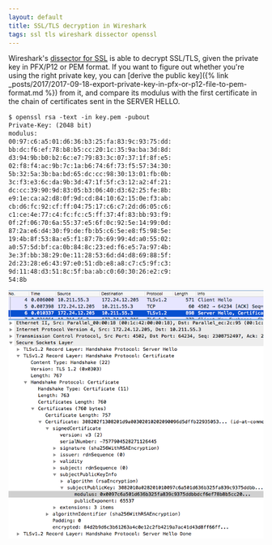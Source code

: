 ```yaml
---
layout: default
title: SSL/TLS decryption in Wireshark
tags: ssl tls wireshark dissector openssl
---
```


Wireshark's [dissector for SSL](https://wiki.wireshark.org/SSL) is able to decrypt SSL/TLS, given the private key in PFX/P12 or PEM format. If you want to figure out whether you're using the right private key, you can [derive the public key]({% link _posts/2017/2017-09-18-export-private-key-in-pfx-or-p12-file-to-pem-format.md %}) from it, and compare its modulus with the first certificate in the chain of certificates sent in the SERVER HELLO.

```text
$ openssl rsa -text -in key.pem -pubout
Private-Key: (2048 bit)
modulus:
00:97:c6:a5:01:d6:36:b3:25:fa:83:9c:93:75:dd:
bb:dc:f6:ef:78:b8:b5:cc:20:1c:35:9a:ba:3d:8d:
d3:94:9b:b0:b2:6c:e7:79:83:3c:07:37:1f:8f:e5:
02:f8:f4:ac:9b:7c:1a:b6:74:6f:73:f5:57:34:30:
5b:32:5a:3b:ba:bd:65:dc:cc:98:30:13:01:fb:0b:
3c:f3:e3:6c:da:9b:3d:47:1f:5f:c3:12:a2:4f:21:
dc:cc:39:90:9d:83:05:b3:06:40:d3:62:25:fe:8b:
e9:1e:ca:a2:d8:0f:9d:cd:84:10:62:15:0e:f3:ab:
cb:d6:fc:92:cf:ff:04:75:17:c6:c7:2d:d6:05:c6:
c1:ce:4e:77:c4:fc:fc:c5:ff:37:4f:83:bb:93:f9:
0f:2f:06:70:6a:55:37:e5:6f:0c:92:5e:14:99:0d:
87:2a:e6:d4:30:f9:de:fb:b5:c6:5e:e8:f5:98:5e:
19:4b:8f:53:8a:e5:f1:87:7b:69:99:4d:a0:55:02:
a0:57:5d:bf:ca:0b:84:8c:23:ed:f6:e5:7a:97:4b:
3e:3f:bb:38:29:0e:11:28:53:6d:d4:d8:69:88:5f:
2d:23:28:e6:43:97:e0:51:db:e8:a8:c7:c5:9f:c3:
9d:11:48:d3:51:8c:5f:ba:ab:c0:60:30:26:e2:c9:
54:8b
```

![TLS Modulus in Wireshark](/assets/img/wireshark-tls-modulus.png)
